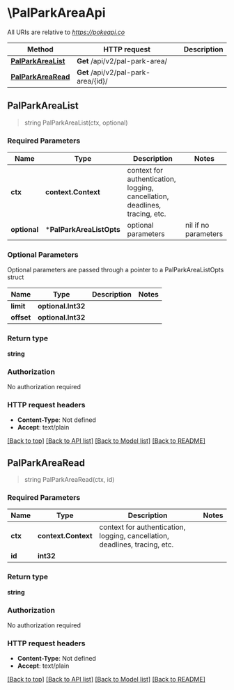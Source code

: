 # \PalParkAreaApi

All URIs are relative to *https://pokeapi.co*

Method | HTTP request | Description
------------- | ------------- | -------------
[**PalParkAreaList**](PalParkAreaApi.md#PalParkAreaList) | **Get** /api/v2/pal-park-area/ | 
[**PalParkAreaRead**](PalParkAreaApi.md#PalParkAreaRead) | **Get** /api/v2/pal-park-area/{id}/ | 



## PalParkAreaList

> string PalParkAreaList(ctx, optional)



### Required Parameters


Name | Type | Description  | Notes
------------- | ------------- | ------------- | -------------
**ctx** | **context.Context** | context for authentication, logging, cancellation, deadlines, tracing, etc.
 **optional** | ***PalParkAreaListOpts** | optional parameters | nil if no parameters

### Optional Parameters

Optional parameters are passed through a pointer to a PalParkAreaListOpts struct


Name | Type | Description  | Notes
------------- | ------------- | ------------- | -------------
 **limit** | **optional.Int32**|  | 
 **offset** | **optional.Int32**|  | 

### Return type

**string**

### Authorization

No authorization required

### HTTP request headers

- **Content-Type**: Not defined
- **Accept**: text/plain

[[Back to top]](#) [[Back to API list]](../README.md#documentation-for-api-endpoints)
[[Back to Model list]](../README.md#documentation-for-models)
[[Back to README]](../README.md)


## PalParkAreaRead

> string PalParkAreaRead(ctx, id)



### Required Parameters


Name | Type | Description  | Notes
------------- | ------------- | ------------- | -------------
**ctx** | **context.Context** | context for authentication, logging, cancellation, deadlines, tracing, etc.
**id** | **int32**|  | 

### Return type

**string**

### Authorization

No authorization required

### HTTP request headers

- **Content-Type**: Not defined
- **Accept**: text/plain

[[Back to top]](#) [[Back to API list]](../README.md#documentation-for-api-endpoints)
[[Back to Model list]](../README.md#documentation-for-models)
[[Back to README]](../README.md)

